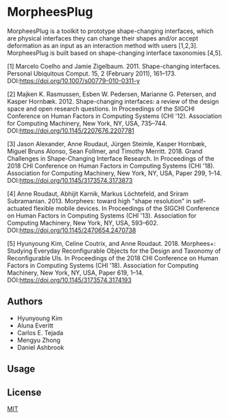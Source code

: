 # MorpheesPlug

MorpheesPlug is a toolkit to prototype shape-changing interfaces, which are physical interfaces they can change their shapes and/or accept deformation as an input as an interaction method with users [1,2,3]. MorpheesPlug is built based on shape-changing interface taxonomies [4,5]. 

[1] Marcelo Coelho and Jamie Zigelbaum. 2011. Shape-changing interfaces. Personal Ubiquitous Comput. 15, 2 (February 2011), 161–173. DOI:https://doi.org/10.1007/s00779-010-0311-y

[2] Majken K. Rasmussen, Esben W. Pedersen, Marianne G. Petersen, and Kasper Hornbæk. 2012. Shape-changing interfaces: a review of the design space and open research questions. In Proceedings of the SIGCHI Conference on Human Factors in Computing Systems (CHI '12). Association for Computing Machinery, New York, NY, USA, 735–744. DOI:https://doi.org/10.1145/2207676.2207781

[3] Jason Alexander, Anne Roudaut, Jürgen Steimle, Kasper Hornbæk, Miguel Bruns Alonso, Sean Follmer, and Timothy Merritt. 2018. Grand Challenges in Shape-Changing Interface Research. In Proceedings of the 2018 CHI Conference on Human Factors in Computing Systems (CHI '18). Association for Computing Machinery, New York, NY, USA, Paper 299, 1–14. DOI:https://doi.org/10.1145/3173574.3173873

[4] Anne Roudaut, Abhijit Karnik, Markus Löchtefeld, and Sriram Subramanian. 2013. Morphees: toward high "shape resolution" in self-actuated flexible mobile devices. In Proceedings of the SIGCHI Conference on Human Factors in Computing Systems (CHI '13). Association for Computing Machinery, New York, NY, USA, 593–602. DOI:https://doi.org/10.1145/2470654.2470738

[5] Hyunyoung Kim, Celine Coutrix, and Anne Roudaut. 2018. Morphees+: Studying Everyday Reconfigurable Objects for the Design and Taxonomy of Reconfigurable UIs. In Proceedings of the 2018 CHI Conference on Human Factors in Computing Systems (CHI '18). Association for Computing Machinery, New York, NY, USA, Paper 619, 1–14. DOI:https://doi.org/10.1145/3173574.3174193


## Authors
<ul>
<li>Hyunyoung Kim</li>
<li>Aluna Everitt</li>
<li>Carlos E. Tejada</li>
<li>Mengyu Zhong</li>
<li>Daniel Ashbrook</li>
</ul>

## Usage

## License
[MIT](https://choosealicense.com/licenses/mit/)
